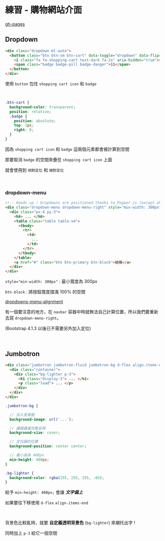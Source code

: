 # 練習 - 購物網站介面

[gh-pages](https://hedgehogkucc.github.io/Pr-Bootstrap-3/)

## Dropdown

```html
<div class="dropdown ml-auto">
  <button class="btn btn-sm btn-cart" data-toggle="dropdown" data-flip="false">
    <i class="fa fa-shopping-cart text-dark fa-2x" aria-hidden="true"></i>
    <span class="badge badge-pill badge-danger">11</span>
  </button>
</div>
```

使用 `button` 包住 `shopping cart icon` 和 `badge`

<br>

```scss
.btn-cart {
  background-color: transparent;
  position: relative;
  .badge {
    position: absolute;
    top: 1px;
    right: 0;
  }
}
```

因為 `shopping cart icon` 和 `badge` 這兩個元素都會被計算到空間

那要取消 `badge` 的空間來疊在 `shopping cart icon` 上面

就會使用到 `相對定位` 和 `絕對定位` 

<br>

### dropdown-menu

```html
<!-- Heads up ! Dropdowns are positioned thanks to Popper.js (except when they are contained in a navbar) -->
<div class="dropdown-menu dropdown-menu-right" style="min-width: 300px">
  <div class="px-4 py-3">
    <h6> ... </h6>
    <table class="table table-sm">
      <tbody>
        <tr>
          <td>
            ...
          </td>
        </tr>
      </tbody>
    </table>
    <a href="#" class="btn btn-primary btn-block">結帳</a>
  </div>
</div>
```

`style="min-width: 300px"` : 最小寬度為 300px

`btn-block` : 將按鈕寬度撐滿 100% 的空間

[dropdowns-menu-alignment](https://getbootstrap.com/docs/4.3/components/dropdowns/#menu-alignment) 

有一個要注意的地方，在 `navbar` 容器中時就無法自己計算位置，所以我們要重新去寫 `dropdown-menu-right`。 

(Bootstrap 4.1.3 以後已不需要另外加入定位)

<br>

## Jumbotron

```html
<div class="jumbotron jumbotron-fluid jumbotron-bg d-flex align-items-end">
  <div class="container">
    <div class="bg-lighter p-3">
      <h1 class="display-3"> ... </h1>
      <p class="lead"> ... </p>
    </div>
  </div>
</div>
```

```scss
.jumbotron-bg {

  // 加入背景圖
  background-image: url('...');

  // 讓圖盡量完整呈現
  background-size: cover;

  // 定位圖的位置
  background-position: center center;

  // 最小高為 400px
  min-height: 400px;
}

.bg-lighter {
  background-color: rgba(255, 255, 255, .65);
}
```

給予 `min-height: 400px;` 會讓 ***文字偏上*** 

如果要往下移使用 `d-flex` `align-items-end`

<br>

背景色比較亂時，就要 **自定義透明背景色** (`bg-lighter`) 來襯托出字 !

同時加上 `p-3` 給它一個空間